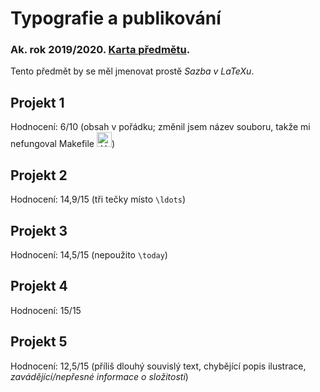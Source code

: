 # Typografie a publikování
### Ak. rok 2019/2020. [Karta předmětu](https://www.fit.vut.cz/study/course/210359/.cs).

Tento předmět by se měl jmenovat prostě _Sazba v LaTeXu_.

## Projekt 1
Hodnocení: 6/10 (obsah v pořádku; změnil jsem název souboru, takže mi nefungoval Makefile <img alt=":HAhaa:" src="https://cdn.discordapp.com/emojis/485550402692055101.png?v=1" width="24px" />)

## Projekt 2
Hodnocení: 14,9/15 (tři tečky místo `\ldots`)

## Projekt 3
Hodnocení: 14,5/15 (nepoužito `\today`)

## Projekt 4
Hodnocení: 15/15

## Projekt 5
Hodnocení: 12,5/15 (příliš dlouhý souvislý text, chybějící popis ilustrace, _zavádějící/nepřesné informace o složitosti_)